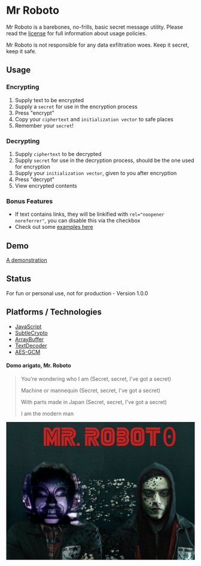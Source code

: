 # Mr Roboto

Mr Roboto is a barebones, no-frills, basic secret message utility. Please read the [license](LICENSE) for full information about usage policies.

Mr Roboto is not responsible for any data exfiltration woes. Keep it secret, keep it safe.

## Usage

### Encrypting
1. Supply text to be encrypted
2. Supply a `secret` for use in the encryption process
3. Press "encrypt"
4. Copy your `ciphertext` and `initialization vector` to safe places
5. Remember your `secret`!

### Decrypting
1. Supply `ciphertext` to be decrypted
2. Supply `secret` for use in the decryption process, should be the one used for encryption
3. Supply your `initialization vector`, given to you after encryption
4. Press "decrypt"
5. View encrypted contents

### Bonus Features
* If text contains links, they will be linkified with `rel="noopener noreferrer"`, you can disable this via the checkbox
* Check out some [examples here](examples.md)

## Demo
[A demonstration](https://github.com/camsjams/mr-roboto)

## Status
For fun or personal use, not for production - Version 1.0.0

## Platforms / Technologies
* [JavaScript](https://en.wikipedia.org/wiki/JavaScript)
* [SubtleCrypto](https://developer.mozilla.org/en-US/docs/Web/API/SubtleCrypto)
* [ArrayBuffer](https://developer.mozilla.org/en-US/docs/Web/JavaScript/Reference/Global_Objects/ArrayBuffer)
* [TextDecoder](https://developer.mozilla.org/en-US/docs/Web/API/TextDecoder)
* [AES-GCM](https://en.wikipedia.org/wiki/Galois/Counter_Mode)


#### Domo arigato, Mr. Roboto

> You're wondering who I am (Secret, secret, I've got a secret)
>
> Machine or mannequin (Secret, secret, I've got a secret)
>
> With parts made in Japan (Secret, secret, I've got a secret)
>
> I am the modern man

![Image of a Mr Robot and Mr Roboto mash-up](mr-robot0.jpg)